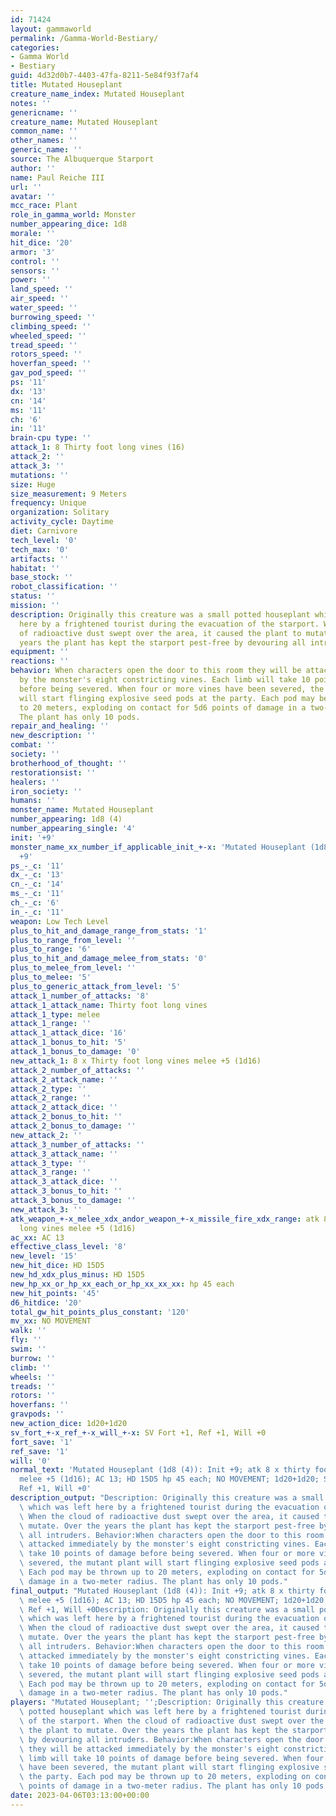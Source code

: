 ```yaml
---
id: 71424
layout: gammaworld
permalink: /Gamma-World-Bestiary/
categories:
- Gamma World
- Bestiary
guid: 4d32d0b7-4403-47fa-8211-5e84f93f7af4
title: Mutated Houseplant
creature_name_index: Mutated Houseplant
notes: ''
genericname: ''
creature_name: Mutated Houseplant
common_name: ''
other_names: ''
generic_name: ''
source: The Albuquerque Starport
author: ''
name: Paul Reiche III
url: ''
avatar: ''
mcc_race: Plant
role_in_gamma_world: Monster
number_appearing_dice: 1d8
morale: ''
hit_dice: '20'
armor: '3'
control: ''
sensors: ''
power: ''
land_speed: ''
air_speed: ''
water_speed: ''
burrowing_speed: ''
climbing_speed: ''
wheeled_speed: ''
tread_speed: ''
rotors_speed: ''
hoverfan_speed: ''
gav_pod_speed: ''
ps: '11'
dx: '13'
cn: '14'
ms: '11'
ch: '6'
in: '11'
brain-cpu type: ''
attack_1: 8 Thirty foot long vines (16)
attack_2: ''
attack_3: ''
mutations: ''
size: Huge
size_measurement: 9 Meters
frequency: Unique
organization: Solitary
activity_cycle: Daytime
diet: Carnivore
tech_level: '0'
tech_max: '0'
artifacts: ''
habitat: ''
base_stock: ''
robot_classification: ''
status: ''
mission: ''
description: Originally this creature was a small potted houseplant which was left
  here by a frightened tourist during the evacuation of the starport. When the cloud
  of radioactive dust swept over the area, it caused the plant to mutate. Over the
  years the plant has kept the starport pest-free by devouring all intruders.
equipment: ''
reactions: ''
behavior: When characters open the door to this room they will be attacked immediately
  by the monster's eight constricting vines. Each limb will take 10 points of damage
  before being severed. When four or more vines have been severed, the mutant plant
  will start flinging explosive seed pods at the party. Each pod may be thrown up
  to 20 meters, exploding on contact for 5d6 points of damage in a two-meter radius.
  The plant has only 10 pods.
repair_and_healing: ''
new_description: ''
combat: ''
society: ''
brotherhood_of_thought: ''
restorationsist: ''
healers: ''
iron_society: ''
humans: ''
monster_name: Mutated Houseplant
number_appearing: 1d8 (4)
number_appearing_single: '4'
init: '+9'
monster_name_xx_number_if_applicable_init_+-x: 'Mutated Houseplant (1d8 (4)): Init
  +9'
ps_-_c: '11'
dx_-_c: '13'
cn_-_c: '14'
ms_-_c: '11'
ch_-_c: '6'
in_-_c: '11'
weapon: Low Tech Level
plus_to_hit_and_damage_range_from_stats: '1'
plus_to_range_from_level: ''
plus_to_range: '6'
plus_to_hit_and_damage_melee_from_stats: '0'
plus_to_melee_from_level: ''
plus_to_melee: '5'
plus_to_generic_attack_from_level: '5'
attack_1_number_of_attacks: '8'
attack_1_attack_name: Thirty foot long vines
attack_1_type: melee
attack_1_range: ''
attack_1_attack_dice: '16'
attack_1_bonus_to_hit: '5'
attack_1_bonus_to_damage: '0'
new_attack_1: 8 x Thirty foot long vines melee +5 (1d16)
attack_2_number_of_attacks: ''
attack_2_attack_name: ''
attack_2_type: ''
attack_2_range: ''
attack_2_attack_dice: ''
attack_2_bonus_to_hit: ''
attack_2_bonus_to_damage: ''
new_attack_2: ''
attack_3_number_of_attacks: ''
attack_3_attack_name: ''
attack_3_type: ''
attack_3_range: ''
attack_3_attack_dice: ''
attack_3_bonus_to_hit: ''
attack_3_bonus_to_damage: ''
new_attack_3: ''
atk_weapon_+-x_melee_xdx_andor_weapon_+-x_missile_fire_xdx_range: atk 8 x thirty foot
  long vines melee +5 (1d16)
ac_xx: AC 13
effective_class_level: '8'
new_level: '15'
new_hit_dice: HD 15D5
new_hd_xdx_plus_minus: HD 15D5
new_hp_xx_or_hp_xx_each_or_hp_xx_xx_xx: hp 45 each
new_hit_points: '45'
d6_hitdice: '20'
total_gw_hit_points_plus_constant: '120'
mv_xx: NO MOVEMENT
walk: ''
fly: ''
swim: ''
burrow: ''
climb: ''
wheels: ''
treads: ''
rotors: ''
hoverfans: ''
gravpods: ''
new_action_dice: 1d20+1d20
sv_fort_+-x_ref_+-x_will_+-x: SV Fort +1, Ref +1, Will +0
fort_save: '1'
ref_save: '1'
will: '0'
normal_text: 'Mutated Houseplant (1d8 (4)): Init +9; atk 8 x thirty foot long vines
  melee +5 (1d16); AC 13; HD 15D5 hp 45 each; NO MOVEMENT; 1d20+1d20; SV Fort +1,
  Ref +1, Will +0'
description_output: "Description: Originally this creature was a small potted houseplant\
  \ which was left here by a frightened tourist during the evacuation of the starport.\
  \ When the cloud of radioactive dust swept over the area, it caused the plant to\
  \ mutate. Over the years the plant has kept the starport pest-free by devouring\
  \ all intruders. Behavior:When characters open the door to this room they will be\
  \ attacked immediately by the monster's eight constricting vines. Each limb will\
  \ take 10 points of damage before being severed. When four or more vines have been\
  \ severed, the mutant plant will start flinging explosive seed pods at the party.\
  \ Each pod may be thrown up to 20 meters, exploding on contact for 5d6 points of\
  \ damage in a two-meter radius. The plant has only 10 pods."
final_output: "Mutated Houseplant (1d8 (4)): Init +9; atk 8 x thirty foot long vines\
  \ melee +5 (1d16); AC 13; HD 15D5 hp 45 each; NO MOVEMENT; 1d20+1d20; SV Fort +1,\
  \ Ref +1, Will +0Description: Originally this creature was a small potted houseplant\
  \ which was left here by a frightened tourist during the evacuation of the starport.\
  \ When the cloud of radioactive dust swept over the area, it caused the plant to\
  \ mutate. Over the years the plant has kept the starport pest-free by devouring\
  \ all intruders. Behavior:When characters open the door to this room they will be\
  \ attacked immediately by the monster's eight constricting vines. Each limb will\
  \ take 10 points of damage before being severed. When four or more vines have been\
  \ severed, the mutant plant will start flinging explosive seed pods at the party.\
  \ Each pod may be thrown up to 20 meters, exploding on contact for 5d6 points of\
  \ damage in a two-meter radius. The plant has only 10 pods."
players: "Mutated Houseplant; '';Description: Originally this creature was a small\
  \ potted houseplant which was left here by a frightened tourist during the evacuation\
  \ of the starport. When the cloud of radioactive dust swept over the area, it caused\
  \ the plant to mutate. Over the years the plant has kept the starport pest-free\
  \ by devouring all intruders. Behavior:When characters open the door to this room\
  \ they will be attacked immediately by the monster's eight constricting vines. Each\
  \ limb will take 10 points of damage before being severed. When four or more vines\
  \ have been severed, the mutant plant will start flinging explosive seed pods at\
  \ the party. Each pod may be thrown up to 20 meters, exploding on contact for 5d6\
  \ points of damage in a two-meter radius. The plant has only 10 pods.|"
date: 2023-04-06T03:13:00+00:00
---
```

</br>